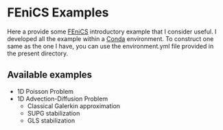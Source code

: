 # FEniCS Examples

Here a provide some [FEniCS](https://fenicsproject.org/) introductory example that I consider useful. I developed all the example within a [Conda](https://conda.io/docs/) environment. To construct one same as the one I have, you can use the environment.yml file provided in the present directory.

## Available examples

* 1D Poisson Problem
* 1D Advection-Diffusion Problem
    - Classical Galerkin approximation
    - SUPG stabilization
    - GLS stabilization
